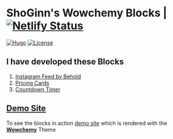 # ShoGinn's Wowchemy Blocks | [![Netlify Status](https://api.netlify.com/api/v1/badges/aa16f40b-62b2-4451-a310-5b87bbb6146d/deploy-status)](https://app.netlify.com/sites/shoginn-blocks-demos/deploys)

[![Hugo](https://img.shields.io/badge/Hugo-%5E0.100.0-ff4088?style=flat-square&logo=hugo)](https://gohugo.io/)
[![License](https://img.shields.io/github/license/shoginn/wowchemy-blocks?style=flat-square)](https://github.com/shoginn/wowchemy-blocks/blob/master/LICENSE.md)

## I have developed these Blocks

1. [Instagram Feed by Behold](blocks/instagram-behold/)
2. [Pricing Cards](blocks/pricing-cards/)
3. [Countdown Timer](blocks/countdown-timer/)

## [Demo Site](https://shoginn-blocks-demos.netlify.app)

To see the blocks in action [demo site](https://shoginn-blocks-demos.netlify.app) which is rendered with the [**Wowchemy**](https://wowchemy.com) Theme
